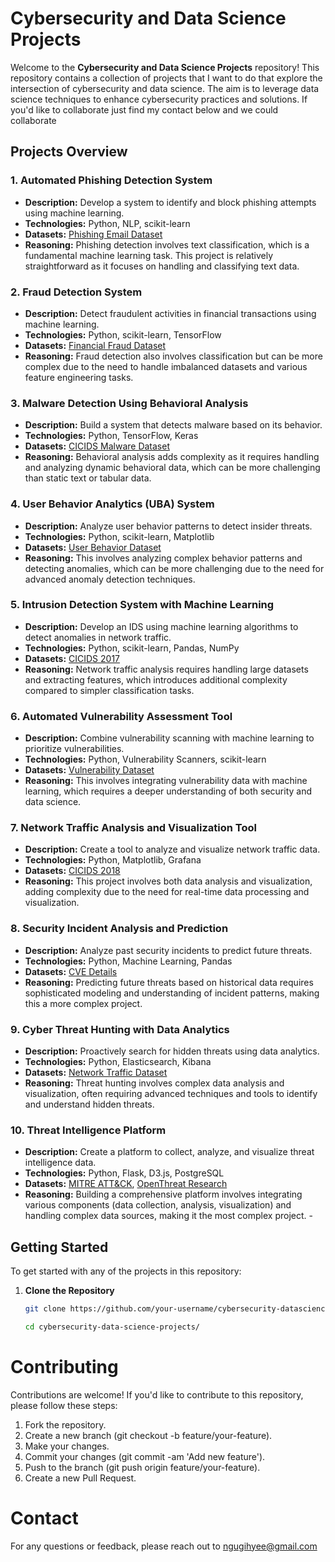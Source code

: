 
# Cybersecurity and Data Science Projects

Welcome to the **Cybersecurity and Data Science Projects** repository! This repository contains a collection of projects that I want to do that explore the intersection of cybersecurity and data science. The aim is to leverage data science techniques to enhance cybersecurity practices and solutions. If you'd like to collaborate just find my contact below and we could collaborate

## Projects Overview

### 1. **Automated Phishing Detection System**
   - **Description:** Develop a system to identify and block phishing attempts using machine learning.
   - **Technologies:** Python, NLP, scikit-learn
   - **Datasets:** [Phishing Email Dataset](https://www.kaggle.com/datasets)
   - **Reasoning:** Phishing detection involves text classification, which is a fundamental machine learning task. This project is relatively straightforward as it focuses on handling and classifying text data.

### 2. **Fraud Detection System**
   - **Description:** Detect fraudulent activities in financial transactions using machine learning.
   - **Technologies:** Python, scikit-learn, TensorFlow
   - **Datasets:** [Financial Fraud Dataset](https://www.kaggle.com/datasets)
   - **Reasoning:** Fraud detection also involves classification but can be more complex due to the need to handle imbalanced datasets and various feature engineering tasks.

### 3. **Malware Detection Using Behavioral Analysis**
   - **Description:** Build a system that detects malware based on its behavior.
   - **Technologies:** Python, TensorFlow, Keras
   - **Datasets:** [CICIDS Malware Dataset](https://www.cic-ids.com/)
   - **Reasoning:** Behavioral analysis adds complexity as it requires handling and analyzing dynamic behavioral data, which can be more challenging than static text or tabular data.

### 4. **User Behavior Analytics (UBA) System**
   - **Description:** Analyze user behavior patterns to detect insider threats.
   - **Technologies:** Python, scikit-learn, Matplotlib
   - **Datasets:** [User Behavior Dataset](https://www.kaggle.com/datasets)
   - **Reasoning:** This involves analyzing complex behavior patterns and detecting anomalies, which can be more challenging due to the need for advanced anomaly detection techniques.

### 5. **Intrusion Detection System with Machine Learning**
   - **Description:** Develop an IDS using machine learning algorithms to detect anomalies in network traffic.
   - **Technologies:** Python, scikit-learn, Pandas, NumPy
   - **Datasets:** [CICIDS 2017](https://www.cic-ids.com/)
   - **Reasoning:** Network traffic analysis requires handling large datasets and extracting features, which introduces additional complexity compared to simpler classification tasks.

### 6. **Automated Vulnerability Assessment Tool**
   - **Description:** Combine vulnerability scanning with machine learning to prioritize vulnerabilities.
   - **Technologies:** Python, Vulnerability Scanners, scikit-learn
   - **Datasets:** [Vulnerability Dataset](https://nvd.nist.gov/)
   - **Reasoning:** This involves integrating vulnerability data with machine learning, which requires a deeper understanding of both security and data science.

### 7. **Network Traffic Analysis and Visualization Tool**
   - **Description:** Create a tool to analyze and visualize network traffic data.
   - **Technologies:** Python, Matplotlib, Grafana
   - **Datasets:** [CICIDS 2018](https://www.cic-ids.com/)
   - **Reasoning:** This project involves both data analysis and visualization, adding complexity due to the need for real-time data processing and visualization.

### 8. **Security Incident Analysis and Prediction**
   - **Description:** Analyze past security incidents to predict future threats.
   - **Technologies:** Python, Machine Learning, Pandas
   - **Datasets:** [CVE Details](https://www.cvedetails.com/)
   - **Reasoning:** Predicting future threats based on historical data requires sophisticated modeling and understanding of incident patterns, making this a more complex project.

### 9. **Cyber Threat Hunting with Data Analytics**
   - **Description:** Proactively search for hidden threats using data analytics.
   - **Technologies:** Python, Elasticsearch, Kibana
   - **Datasets:** [Network Traffic Dataset](https://www.cic-ids.com/)
   - **Reasoning:** Threat hunting involves complex data analysis and visualization, often requiring advanced techniques and tools to identify and understand hidden threats.

### 10. **Threat Intelligence Platform**
  - **Description:** Create a platform to collect, analyze, and visualize threat intelligence data.
  - **Technologies:** Python, Flask, D3.js, PostgreSQL
  -  **Datasets:** [MITRE ATT&CK](https://attack.mitre.org/), [OpenThreat Research](https://www.openthreatresearch.org/)
  -  **Reasoning:** Building a comprehensive platform involves integrating various components (data collection, analysis, visualization) and handling complex data sources, making it the most complex project.   - 
  

## Getting Started

To get started with any of the projects in this repository:

1. **Clone the Repository**
   ```bash
   git clone https://github.com/your-username/cybersecurity-datascience-projects.git

   cd cybersecurity-data-science-projects/

# Contributing
Contributions are welcome! If you'd like to contribute to this repository, please follow these steps:

1. Fork the repository.
2. Create a new branch (git checkout -b feature/your-feature).
3. Make your changes.
4. Commit your changes (git commit -am 'Add new feature').
5. Push to the branch (git push origin feature/your-feature).
6. Create a new Pull Request.


# Contact
For any questions or feedback, please reach out to ngugihyee@gmail.com



